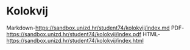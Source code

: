 # Kolokvij
Markdown-https://sandbox.unizd.hr/student74/kolokvij/index.md
PDF-https://sandbox.unizd.hr/student74/kolokvij/index.pdf
HTML-https://sandbox.unizd.hr/student74/kolokvij/index.html
